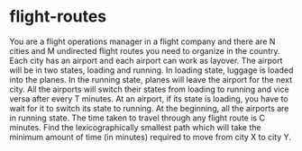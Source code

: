 ﻿# flight-routes
 
You are a flight operations manager in a flight company and there are N cities and M
undirected flight routes you need to organize in the country. Each city has an airport and each
airport can work as layover. The airport will be in two states, loading and running. In loading state,
luggage is loaded into the planes. In the running state, planes will leave the airport for the next
city. All the airports will switch their states from loading to running and vice versa after every T
minutes. At an airport, if its state is loading, you have to wait for it to switch its state to running.
At the beginning, all the airports are in running state. The time taken to travel through any flight
route is C minutes. Find the lexicographically smallest path which will take the minimum amount
of time (in minutes) required to move from city X to city Y.
